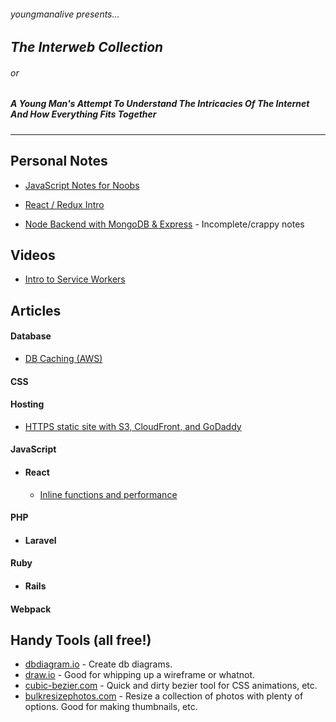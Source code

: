 ###### *youngmanalive presents...*

## *The Interweb Collection*

###### or

##### *A Young Man's Attempt To Understand The Intricacies Of The Internet And How Everything Fits Together*
---

## Personal Notes

- [JavaScript Notes for Noobs](./javascript/js_intro.md)

- [React / Redux Intro](./javascript/react/react_intro.md)

- [Node Backend with MongoDB & Express](./javascript/node/node_backend.md) - Incomplete/crappy notes

## Videos
- [Intro to Service Workers](https://youtu.be/jVfXiv03y5c)

## Articles
#### Database
  - [DB Caching (AWS)](https://aws.amazon.com/caching/database-caching/)
#### CSS
#### Hosting
  - [HTTPS static site with S3, CloudFront, and GoDaddy](https://medium.com/@brodartec/hosting-a-static-site-with-https-enabled-using-aws-s3-cloudfront-and-godaddy-826dae41fdc6)

#### JavaScript
- #### React
  - [Inline functions and performance](https://cdb.reacttraining.com/react-inline-functions-and-performance-bdff784f5578)

#### PHP
- #### Laravel

#### Ruby
- #### Rails

#### Webpack

## Handy Tools (all free!)
- [dbdiagram.io](https://dbdiagram.io) - Create db diagrams.
- [draw.io](https://www.draw.io/) - Good for whipping up a wireframe or whatnot.
- [cubic-bezier.com](http://cubic-bezier.com) - Quick and dirty bezier tool for CSS animations, etc.
- [bulkresizephotos.com](https://bulkresizephotos.com/) - Resize a collection of photos with plenty of options. Good for making thumbnails, etc.



